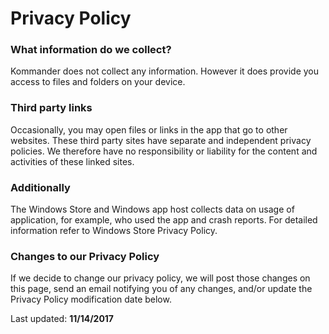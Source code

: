 # Privacy Policy

### What information do we collect?
Kommander does not collect any information. However it does provide you access to files and folders on your device.

### Third party links
Occasionally, you may open files or links in the app that go to other websites. 
These third party sites have separate and independent privacy policies.
We therefore have no responsibility or liability for the content and activities of these linked sites.

### Additionally
The Windows Store and Windows app host collects data on usage of application, for example, who used the app and crash reports.
For detailed information refer to Windows Store Privacy Policy.

### Changes to our Privacy Policy
If we decide to change our privacy policy, we will post those changes on this page, 
send an email notifying you of any changes, and/or update the Privacy Policy modification date below.

Last updated: **11/14/2017**
